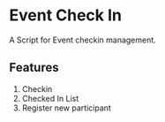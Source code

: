 Event Check In
==============
A Script for Event checkin management.

Features
--------
1. Checkin
2. Checked In List
3. Register new participant
